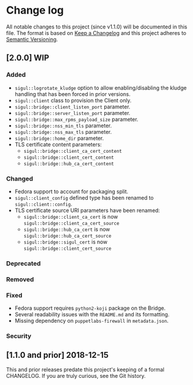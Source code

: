 <!--
# This file is part of the doubledog-sigul Puppet module.
# Copyright 2018 John Florian
# SPDX-License-Identifier: GPL-3.0-or-later

Template

## [VERSION] DATE/WIP
### Added
### Changed
### Deprecated
### Removed
### Fixed
### Security

-->

# Change log

All notable changes to this project (since v1.1.0) will be documented in this file.  The format is based on [Keep a Changelog](http://keepachangelog.com/en/1.0.0/) and this project adheres to [Semantic Versioning](http://semver.org).

## [2.0.0] WIP
### Added
- `sigul::logrotate_kludge` option to allow enabling/disabling the kludge handling that has been forced in prior versions.
- `sigul::client` class to provision the Client only.
- `sigul::bridge::client_listen_port` parameter.
- `sigul::bridge::server_listen_port` parameter.
- `sigul::bridge::max_rpms_payload_size` parameter.
- `sigul::bridge::nss_min_tls` parameter.
- `sigul::bridge::nss_max_tls` parameter.
- `sigul::bridge::home_dir` parameter.
- TLS certificate content parameters:
    - `sigul::bridge::client_ca_cert_content`
    - `sigul::bridge::client_cert_content`
    - `sigul::bridge::hub_ca_cert_content`
### Changed
- Fedora support to account for packaging split.
- `sigul::client_config` defined type has been renamed to `sigul::client::config`.
- TLS certificate source URI parameters have been renamed:
    - `sigul::bridge::client_ca_cert` is now `sigul::bridge::client_ca_cert_source`
    - `sigul::bridge::hub_ca_cert` is now `sigul::bridge::hub_ca_cert_source`
    - `sigul::bridge::sigul_cert` is now `sigul::bridge::client_cert_source`
### Deprecated
### Removed
### Fixed
- Fedora support requires `python2-koji` package on the Bridge.
- Several readability issues with the `README.md` and its formatting.
- Missing dependency on `puppetlabs-firewall` in `metadata.json`.
### Security

## [1.1.0 and prior] 2018-12-15

This and prior releases predate this project's keeping of a formal CHANGELOG.  If you are truly curious, see the Git history.
